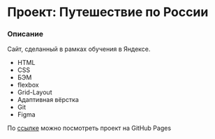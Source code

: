 # Проект: Путешествие по России

### Описание

Сайт, сделанный в рамках обучения в Яндексе.

- HTML
- CSS
- БЭМ
- flexbox
- Grid-Layout
- Адаптивная вёрстка
- Git
- Figma

По [ссылке](https://ivan-igolnikov.github.io/russian-travel/index.html) можно посмотреть проект на GitHub Pages
